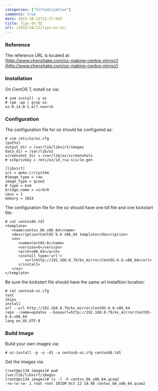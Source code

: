```yaml
---
categories: ["Virtualization"]
comments: true
date: 2015-10-12T12:27:04Z
title: Tips On OZ
url: /2015/10/12/tips-on-oz/
---
```


### Reference
The reference URL is located at:   
[http://www.chenshake.com/oz-making-centos-mirror/](http://www.chenshake.com/oz-making-centos-mirror/)    

### Installation
On CentOS 7, install oz via:   

```
# yum install -y oz
# rpm -qa | grep oz-
oz-0.14.0-1.el7.noarch
```

### Configuration
The configuration file for oz should be configured as:    

```
# vim /etc/oz/oz.cfg 
[paths]
output_dir = /var/lib/libvirt/images
data_dir = /var/lib/oz
screenshot_dir = /var/lib/oz/screenshots
# sshprivkey = /etc/oz/id_rsa-icicle-gen

[libvirt]
uri = qemu:///system
#image_type = raw
image_type = qcow2
# type = kvm
bridge_name = virbr0
cpus = 1
memory = 1024
```

The configuration file for the oz should have one tdl file and one kickstart file:    

```
# cat centos66.tdl 
<template>
   <name>centos_66_x86_64</name>
   <description>CentOS 6.6 x86_64 template</description>
   <os>
      <name>CentOS-6</name>
      <version>6</version>
      <arch>x86_64</arch>
      <install type='url'>
         <url>http://192.168.0.79/ks_mirror/CentOS-6.6-x86_64</url>
      </install>
   </os>
</template>
```
Be sure the kickstart file should have the same url installtion location:    

```
# cat centos6-oz.cfg 
text
skipx
install
url --url http://192.168.0.79/ks_mirror/CentOS-6.6-x86_64
repo --name=updates --baseurl=http://192.168.0.79/ks_mirror/CentOS-6.6-x86_64
lang en_US.UTF-8
```

### Build Image
Build your own images via:    

```
# oz-install -p -u -d1 -a centos6-oz.cfg centos66.tdl
```
Get the images via:    

```
[root@pc134 images]# pwd
/var/lib/libvirt/images
[root@pc134 images]# ls -l -h centos_66_x86_64.qcow2
-rw-rw-rw- 1 root root 1015M Oct 12 14:48 centos_66_x86_64.qcow2
```

